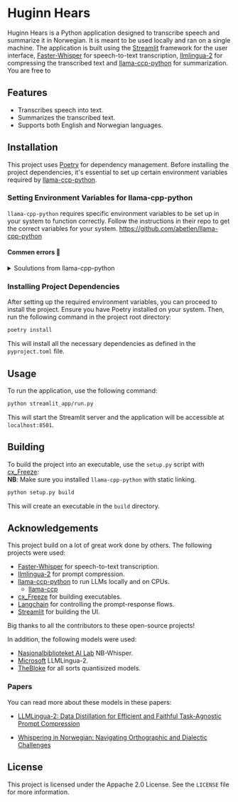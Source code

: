 # Huginn Hears
Huginn Hears is a Python application designed to transcribe speech and summarize it in Norwegian. It is meant to be used locally and ran on a single machine. The application is built using the [Streamlit](https://streamlit.io/) framework for the user interface, [Faster-Whisper](https://github.com/SYSTRAN/faster-whisper) for speech-to-text transcription, [llmlingua-2](https://github.com/microsoft/LLMLingua) for compressing the transcribed text and [llama-ccp-python](https://github.com/abetlen/llama-cpp-python) for summarization. You are free to 

## Features
- Transcribes speech into text.
- Summarizes the transcribed text.
- Supports both English and Norwegian languages.

## Installation
This project uses [Poetry](https://python-poetry.org/) for dependency management. Before installing the project dependencies, it's essential to set up certain environment variables required by [llama-ccp-python](https://github.com/abetlen/llama-cpp-python).

### Setting Environment Variables for llama-cpp-python
`llama-cpp-python` requires specific environment variables to be set up in your system to function correctly. Follow the instructions in their repo to get the correct variables for your system. https://github.com/abetlen/llama-cpp-python 
#### Commen errors 🤯
<details>
<summary> Soulutions from llama-cpp-python </summary>
    
### Windows Notes

<details>
<summary>Error: Can't find 'nmake' or 'CMAKE_C_COMPILER'</summary>

If you run into issues where it complains it can't find `'nmake'` `'?'` or CMAKE_C_COMPILER, you can extract w64devkit as [mentioned in llama.cpp repo](https://github.com/ggerganov/llama.cpp#openblas) and add those manually to CMAKE_ARGS before running `pip` install:

```ps
$env:CMAKE_GENERATOR = "MinGW Makefiles"
$env:CMAKE_ARGS = "-DLLAMA_OPENBLAS=on -DCMAKE_C_COMPILER=C:/w64devkit/bin/gcc.exe -DCMAKE_CXX_COMPILER=C:/w64devkit/bin/g++.exe"
```

See the above instructions and set `CMAKE_ARGS` to the BLAS backend you want to use.
</details>

### MacOS Notes

Detailed MacOS Metal GPU install documentation is available at [docs/install/macos.md](https://llama-cpp-python.readthedocs.io/en/latest/install/macos/)

<details>
<summary>M1 Mac Performance Issue</summary>

Note: If you are using Apple Silicon (M1) Mac, make sure you have installed a version of Python that supports arm64 architecture. For example:

```bash
wget https://github.com/conda-forge/miniforge/releases/latest/download/Miniforge3-MacOSX-arm64.sh
bash Miniforge3-MacOSX-arm64.sh
```

Otherwise, while installing it will build the llama.cpp x86 version which will be 10x slower on Apple Silicon (M1) Mac.
</details>

<details>
<summary>M Series Mac Error: `(mach-o file, but is an incompatible architecture (have 'x86_64', need 'arm64'))`</summary>

Try installing with

```bash
CMAKE_ARGS="-DCMAKE_OSX_ARCHITECTURES=arm64 -DCMAKE_APPLE_SILICON_PROCESSOR=arm64 -DLLAMA_METAL=on" pip install --upgrade --verbose --force-reinstall --no-cache-dir llama-cpp-python
```
</details>
</details>

### Installing Project Dependencies
After setting up the required environment variables, you can proceed to install the project.
Ensure you have Poetry installed on your system. Then, run the following command in the project root directory:
```bash
poetry install
```
This will install all the necessary dependencies as defined in the `pyproject.toml` file.

## Usage
To run the application, use the following command:
```bash
python streamlit_app/run.py
```
This will start the Streamlit server and the application will be accessible at `localhost:8501`.

## Building
To build the project into an executable, use the `setup.py` script with [cx_Freeze](https://cx-freeze.readthedocs.io/): <br>
**NB**: Make sure you installed `llama-cpp-python` with static linking. 
```bash
python setup.py build
```
This will create an executable in the `build` directory.

## Acknowledgements
This project build on a lot of great work done by others. The following projects were used:
- [Faster-Whisper](https://github.com/SYSTRAN/faster-whisper) for speech-to-text transcription.
- [llmlingua-2](https://github.com/microsoft/LLMLingua) for prompt compression.
- [llama-ccp-python](https://github.com/abetlen/llama-cpp-python) to run LLMs locally and on CPUs.
    - [llama-ccp](https://github.com/ggerganov/llama.cpp)
- [cx_Freeze](https://cx-freeze.readthedocs.io/) for building executables.
- [Langchain](https://www.langchain.com/) for controlling the prompt-response flows.
- [Streamlit](https://streamlit.io/) for building the UI.

Big thanks to all the contributors to these open-source projects!

In addition, the following models were used:
- [Nasjonalbiblioteket AI Lab](https://huggingface.co/NbAiLab/nb-whisper-small) NB-Whisper.
- [Microsoft](https://huggingface.co/microsoft/llmlingua-2-xlm-roberta-large-meetingbank) LLMLingua-2.
- [TheBloke](https://huggingface.co/TheBloke) for all sorts quantisized models.

### Papers
You can read more about these models in these papers:

- [LLMLingua-2: Data Distillation for Efficient and Faithful Task-Agnostic Prompt Compression](https://arxiv.org/abs/2403.12968)

- [Whispering in Norwegian: Navigating Orthographic and Dialectic Challenges](https://arxiv.org/abs/2402.01917)


## License
This project is licensed under the Appache 2.0 License. See the `LICENSE` file for more information.

